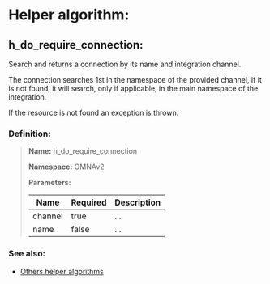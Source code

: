 # Helper algorithm:

## h_do_require_connection:

Search and returns a connection by its name and integration channel.

The connection searches 1st in the namespace of the provided channel, if it is not found, it will search, 
only if applicable, in the main namespace of the integration.

If the resource is not found an exception is thrown.
    
### Definition:

> **Name:** h_do_require_connection
> 
> **Namespace:** OMNAv2
>
> **Parameters:**
> 
> | Name | Required | Description |
> | --- | --- | --- |
> | channel | true | ... |
> | name | false | ... |

### See also:
* [Others helper algorithms](overview?id=h_do_require_connection)